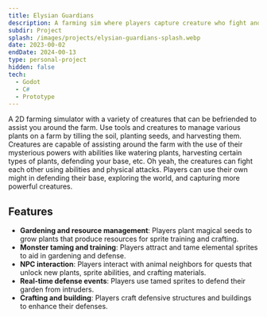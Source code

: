```yaml
---
title: Elysian Guardians
description: A farming sim where players capture creature who fight and aid around the farm.
subdir: Project
splash: /images/projects/elysian-guardians-splash.webp
date: 2023-00-02
endDate: 2024-00-13
type: personal-project
hidden: false
tech:
  - Godot
  - C#
  - Prototype
---
```

A 2D farming simulator with a variety of creatures that can be befriended to assist you around the farm. Use tools and creatures to manage various plants on a farm by tilling the soil, planting seeds, and harvesting them. Creatures are capable of assisting around the farm with the use of their mysterious powers with abilities like watering plants, harvesting certain types of plants, defending your base, etc. Oh yeah, the creatures can fight each other using abilities and physical attacks. Players can use their own might in defending their base, exploring the world, and capturing more powerful creatures.

## Features

*   **Gardening and resource management**: Players plant magical seeds to grow plants that produce resources for sprite training and crafting.
*   **Monster taming and training**: Players attract and tame elemental sprites to aid in gardening and defense.
*   **NPC interaction**: Players interact with animal neighbors for quests that unlock new plants, sprite abilities, and crafting materials.
*   **Real-time defense events**: Players use tamed sprites to defend their garden from intruders.
*   **Crafting and building**: Players craft defensive structures and buildings to enhance their defenses.